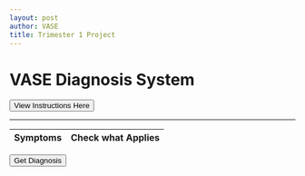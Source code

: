 ```yaml
---
layout: post
author: VASE
title: Trimester 1 Project
---
```


<html lang="eng">
<head>
    <meta charset ="UTF-8">
    <meta name="viewport" content="width=device-width, initial-scale=1.0">
</head>
<body id="button">
    <div>
        <div class="vertical-center">
         <h1>VASE Diagnosis System</h1>
        </div>
        <div class="vertical-center">
            <BUTTON class="instructbtn" ONCLICK="ShowAndHide()">View Instructions Here</BUTTON>
            <div ID="Instructions" STYLE="display:none">Welcome to our VASE Diagnosis System. This system will help provide you with a diagnosis. All you need to do is select the symptoms you might have with the checkboxes below. Then click the 'Get Diagnosis' button at the bottom, and you'll receive a report on the condition you might have, steps to take in the future, as well as an option to get the report sent to your email.</div>
        </div>
        <hr>
            <table class="table-latitude">
                <thead>
                    <tr>
                        <th>Symptoms</th>
                        <th>Check what Applies</th>
                    </tr>
                    </thead>
                    <tbody id="result">
                    </tbody>
            </table>
    </div>
    <div class="vertical-center">
        <BUTTON class="instructbtn">Get Diagnosis</BUTTON>
    </div>
</body>
</html>

 <script> 
    const resultContainer = document.getElementById("result");
        
        const url = "https://vase.nighthawkcodescrums.gq/api/diagnosis/symptoms";

        const options = {
            method: 'GET', // *GET, POST, PUT, DELETE, etc.
            mode: 'cors', // no-cors, *cors, same-origin
            cache: 'default', // *default, no-cache, reload, force-cache, only-if-cached
            credentials: 'omit', // include, *same-origin, omit
            headers: {
                'Content-Type': 'application/json'
                // 'Content-Type': 'application/x-www-form-urlencoded',
            },
        };
        // prepare fetch PUT options, clones with JS Spread Operator (...)
        const put_options = {...options, method: 'PUT'}; // clones and replaces method

        // fetch the API
        fetch(url, options)
            // response is a RESTful "promise" on any successful fetch
            .then(response => {
                // check for response errors
                if (response.status !== 200) {
                    error('GET API response failure: ' + response.status);
                    return;
                }
                // valid response will have JSON data
                response.json().then(data => {
                    console.log(data);

                        for (const symptom of data){
                            console.log(symptom);
                        
                            const tr = document.createElement("tr");
                        
                            const symptom_ele = document.createElement("td");
                            symptom_ele.innerHTML = symptom.toString();

                            const status = document.createElement("td");
                            var x = document.createElement("INPUT");
                            x.setAttribute("type", "checkbox");
                            x.setAttribute("id", symptom.toString());
                            document.getElementById("INPUT").setAttribute("class", "cell-center");

                            var symList = document.getElementById('symList');
                            var text = '<span> You have selected : </span>';
                            var listArray = [];

                            x.addEventListener('click', (event) => {
                                if (event.currentTarget.checked == true) {
                                    listArray.push(event.currentTarget.id);
                                    symList.innerHTML = text + listArray.join(', ');
                                    console.log(event.currentTarget.id);
                                } else {
                                    console.log('you unchecked this box')
                                }
                            })

                            status.appendChild(x);

                        // this builds ALL td's (cells) into tr element
                            tr.appendChild(symptom_ele);
                            tr.appendChild(status);
                            resultContainer.appendChild(tr);
                        }
            
                    })
                })
    
    function ShowAndHide() {
        var instruct = document.getElementById('Instructions');
        if (instruct.style.display == 'none') {
            instruct.style.display = 'block';
        } else {
            instruct.style.display = 'none';
        }
    }
 </script>
